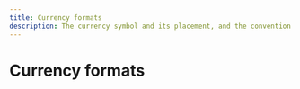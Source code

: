 ```yaml
---
title: Currency formats
description: The currency symbol and its placement, and the convention for negative-amounts can vary in different regions.
---
```


# Currency formats
